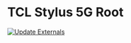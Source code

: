 # TCL Stylus 5G Root

[![Update Externals](https://img.shields.io/badge/Update%20External%20Dependencies-%E2%96%B6-blue)](https://workflow.stomp.zone/auth/github?repo=DJStompZone/t779w-root&workflow=fetch_releases.yml&branch=main)
